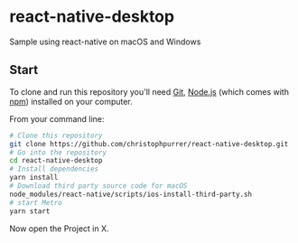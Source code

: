 # react-native-desktop
Sample using react-native on macOS and Windows

## Start

To clone and run this repository you'll need [Git](https://git-scm.com), [Node.js](https://nodejs.org/en/download/) (which comes with [npm](http://npmjs.com)) installed on your computer. 

From your command line:

```bash
# Clone this repository
git clone https://github.com/christophpurrer/react-native-desktop.git
# Go into the repository
cd react-native-desktop
# Install dependencies
yarn install
# Download third party source code for macOS
node_modules/react-native/scripts/ios-install-third-party.sh 
# start Metro
yarn start
```
Now open the Project in X.